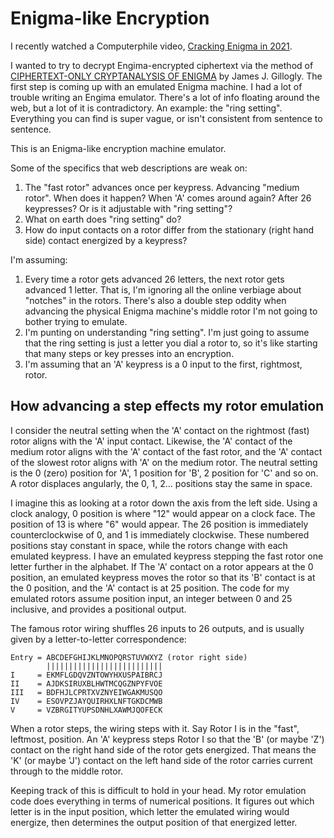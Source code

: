 # Enigma-like Encryption

I recently watched a Computerphile video, [Cracking Enigma in 2021](https://www.youtube.com/watch?v=RzWB5jL5RX0).

I wanted to try to decrypt Engima-encrypted ciphertext via
the method of [CIPHERTEXT-ONLY CRYPTANALYSIS OF ENIGMA](https://web.archive.org/web/20060720040135/http://members.fortunecity.com/jpeschel/gillog1.htm)
by James J. Gillogly.
The first step is coming up with an emulated Enigma machine.
I had a lot of trouble writing an Engima emulator.
There's a lot of info floating around the web, but a lot of it is contradictory.
An example: the "ring setting". Everything you can find is super vague,
or isn't consistent from sentence to sentence.

This is an Enigma-like encryption machine emulator.

Some of the specifics that web descriptions are weak on:

1. The "fast rotor" advances once per keypress.
Advancing "medium rotor". When does it happen? When 'A' comes around again?
After 26 keypresses? Or is it adjustable with "ring setting"?
2. What on earth does "ring setting" do?
3. How do input contacts on a rotor differ from the stationary (right hand side)
contact energized by a keypress?

I'm assuming:

1. Every time a rotor gets advanced 26 letters, the next rotor gets advanced 1 letter.
That is, I'm ignoring all the online verbiage about "notches" in the rotors.
There's also a double step oddity when advancing the physical Enigma machine's middle
rotor I'm not going to bother trying to emulate.
2. I'm punting on understanding "ring setting".
I'm just going to assume that the ring setting is just a letter you dial a rotor to,
so it's like starting that many steps or key presses into an encryption.
3. I'm assuming that an 'A' keypress is a 0 input to the first, rightmost, rotor.

## How advancing a step effects my rotor emulation

I consider the neutral setting when the 'A' contact on the rightmost (fast) rotor
aligns with the 'A' input contact.
Likewise, the 'A' contact of the medium rotor aligns with the 'A' contact of the fast rotor,
and the 'A' contact of the slowest rotor aligns with 'A' on the medium rotor.
The neutral setting is the 0 (zero) position for 'A', 1 position for 'B',
2 position for 'C' and so on.
A rotor displaces angularly, the 0, 1, 2... positions stay the same in space.

I imagine this as looking at a rotor down the axis from the left side.
Using a clock analogy, 0 position is where "12" would appear on a clock face.
The position of 13 is where "6" would appear.
The 26 position is immediately counterclockwise of 0,
and 1 is immediately clockwise.
These numbered positions stay constant in space,
while the rotors change with each emulated keypress.
I have an emulated keypress stepping the fast rotor one letter further in
the alphabet.
If The 'A' contact on a rotor appears at the 0 position,
an emulated keypress moves the rotor so that its 'B' contact is at the 0 position,
and the 'A' contact is at 25 position.
The code for my emulated rotors assume position input,
an integer between 0 and 25 inclusive, and provides a positional output.

The famous rotor wiring shuffles 26 inputs to 26 outputs,
and is usually given by a letter-to-letter correspondence:

```
Entry = ABCDEFGHIJKLMNOPQRSTUVWXYZ (rotor right side)
        ||||||||||||||||||||||||||
I     = EKMFLGDQVZNTOWYHXUSPAIBRCJ
II    = AJDKSIRUXBLHWTMCQGZNPYFVOE
III   = BDFHJLCPRTXVZNYEIWGAKMUSQO
IV    = ESOVPZJAYQUIRHXLNFTGKDCMWB
V     = VZBRGITYUPSDNHLXAWMJQOFECK
```

When a rotor steps, the wiring steps with it.
Say Rotor I is in the "fast", leftmost, position.
An 'A' keypress steps Rotor I so that the 'B' (or maybe 'Z')
contact on the right hand side of the rotor gets energized.
That means the 'K' (or maybe 'J') contact on the left hand side
of the rotor carries current through to the middle rotor.

Keeping track of this is difficult to hold in your head.
My rotor emulation code does everything in terms of numerical positions.
It figures out which letter is in the input position,
which letter the emulated wiring would energize,
then determines the output position of that energized letter.
